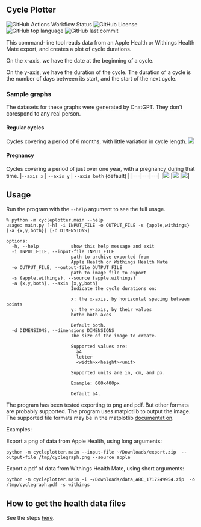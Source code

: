 ## Cycle Plotter

![GitHub Actions Workflow Status](https://img.shields.io/github/actions/workflow/status/caarmen/cycle-plotter/check.yml)
![GitHub License](https://img.shields.io/github/license/caarmen/cycle-plotter)
![GitHub top language](https://img.shields.io/github/languages/top/caarmen/cycle-plotter)
![GitHub last commit](https://img.shields.io/github/last-commit/caarmen/cycle-plotter)

This command-line tool reads data from an Apple Health or Withings Health Mate export, and creates a plot of cycle durations.

On the x-axis, we have the date at the beginning of a cycle.

On the y-axis, we have the duration of the cycle. The duration of a cycle is the number of days between its start, and the start of the next cycle.

### Sample graphs

The datasets for these graphs were generated by ChatGPT. They don't corespond to any real person.

#### Regular cycles
Cycles covering a period of 6 months, with little variation in cycle length.
<img src="https://raw.githubusercontent.com/caarmen/cycle-plotter/main/docs/regular.png" >

#### Pregnancy
Cycles covering a period of just over one year, with a pregnancy during that time.
|`--axis x` | `--axis y` | `--axis both` (default) |
|---|---|---|
|<img src="https://raw.githubusercontent.com/caarmen/cycle-plotter/main/docs/pregnancy-x.png" > |<img src="https://raw.githubusercontent.com/caarmen/cycle-plotter/main/docs/pregnancy-y.png" > |<img src="https://raw.githubusercontent.com/caarmen/cycle-plotter/main/docs/pregnancy-both.png" >|

## Usage

Run the program with the `--help` argument to see the full usage.

```
% python -m cycleplotter.main --help
usage: main.py [-h] -i INPUT_FILE -o OUTPUT_FILE -s {apple,withings} [-a {x,y,both}] [-d DIMENSIONS]

options:
  -h, --help            show this help message and exit
  -i INPUT_FILE, --input-file INPUT_FILE
                        path to archive exported from
                        Apple Health or Withings Health Mate
  -o OUTPUT_FILE, --output-file OUTPUT_FILE
                        path to image file to export
  -s {apple,withings}, --source {apple,withings}
  -a {x,y,both}, --axis {x,y,both}
                        Indicate the cycle durations on:

                        x: the x-axis, by horizontal spacing between points
                        y: the y-axis, by their values
                        both: both axes

                        Default both.
  -d DIMENSIONS, --dimensions DIMENSIONS
                        The size of the image to create.

                        Supported values are:
                          a4
                          letter
                          <width>x<height><unit>

                        Supported units are in, cm, and px.

                        Example: 600x400px

                        Default a4.
```

The program has been tested exporting to png and pdf. But other formats are probably supported. The program uses matplotlib to output the image. The supported file formats may be in the matplotlib [documentation](https://matplotlib.org/stable/api/backend_bases_api.html#matplotlib.backend_bases.FigureCanvasBase.filetypes).

Examples:


Export a png of data from Apple Health, using long arguments:
```shell
python -m cycleplotter.main --input-file ~/Downloads/export.zip  --output-file /tmp/cyclegraph.png --source apple
```

Export a pdf of data from Withings Health Mate, using short arguments:
```shell
python -m cycleplotter.main -i ~/Downloads/data_ABC_1717249954.zip  -o /tmp/cyclegraph.pdf -s withings
```

## How to get the health data files

See the steps [here](https://github.com/caarmen/cycle-plotter/blob/main/docs/healthdatafiles.md).